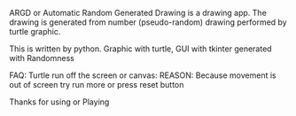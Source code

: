 ARGD or Automatic Random Generated Drawing is a drawing app. The drawing is generated from number
(pseudo-random) drawing performed by turtle graphic.

This is written by python. Graphic with turtle, GUI with tkinter generated with Randomness

FAQ:
Turtle run off the screen or canvas: REASON: Because movement is out of screen try run more or press reset button

Thanks for using or Playing
